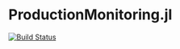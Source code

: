 # ProductionMonitoring.jl

[![Build Status](https://github.com/RelationalAI/ProductionMonitoring.jl/actions/workflows/CI.yml/badge.svg?branch=main)](https://github.com/RelationalAI/ProductionMonitoring.jl/actions/workflows/CI.yml?query=branch%3Amain)
